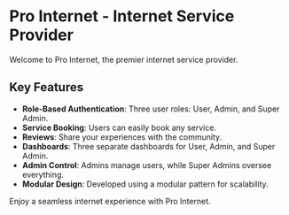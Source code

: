 # Pro Internet - Internet Service Provider

Welcome to Pro Internet, the premier internet service provider.

## Key Features

- **Role-Based Authentication**: Three user roles: User, Admin, and Super Admin.
- **Service Booking**: Users can easily book any service.
- **Reviews**: Share your experiences with the community.
- **Dashboards**: Three separate dashboards for User, Admin, and Super Admin.
- **Admin Control**: Admins manage users, while Super Admins oversee everything.
- **Modular Design**: Developed using a modular pattern for scalability.

Enjoy a seamless internet experience with Pro Internet.
